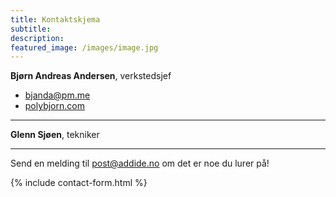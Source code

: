 ```yaml
---
title: Kontaktskjema
subtitle: 
description: 
featured_image: /images/image.jpg
---
```


**Bjørn Andreas Andersen**, verkstedsjef
* [bjanda@pm.me](mailto:bjanda@protonmail.com)
* [polybjorn.com](https://polybjorn.com)

---

**Glenn Sjøen**, tekniker

---

Send en melding til post@addide.no om det er noe du lurer på!

{% include contact-form.html %}

